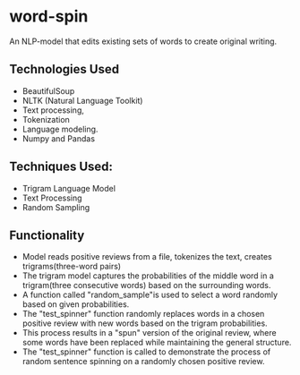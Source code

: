 # word-spin
An NLP-model that edits existing sets of words to create original writing.


## Technologies Used
- BeautifulSoup
- NLTK (Natural Language Toolkit)
- Text processing,
- Tokenization
- Language modeling.
- Numpy and Pandas

## Techniques Used:
- Trigram Language Model
- Text Processing
- Random Sampling


## Functionality
- Model reads positive reviews from a file, tokenizes the text, creates trigrams(three-word pairs)
- The trigram model captures the probabilities of the middle word in a trigram(three consecutive words) based on the surrounding words.
- A function called "random_sample"is used to select a word randomly based on given probabilities.
- The "test_spinner" function randomly replaces words in a chosen positive review with new words based on the trigram probabilities.
- This process results in a "spun" version of the original review, where some words have been replaced while maintaining the general structure.
- The "test_spinner" function is called to demonstrate the process of random sentence spinning on a randomly chosen positive review.




